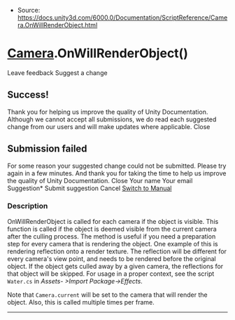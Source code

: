 * Source: https://docs.unity3d.com/6000.0/Documentation/ScriptReference/Camera.OnWillRenderObject.html

#  [Camera](https://docs.unity3d.com/6000.0/Documentation/ScriptReference/Camera.html).OnWillRenderObject()
Leave feedback
Suggest a change
## Success!
Thank you for helping us improve the quality of Unity Documentation. Although we cannot accept all submissions, we do read each suggested change from our users and will make updates where applicable.
Close
## Submission failed
For some reason your suggested change could not be submitted. Please <a>try again</a> in a few minutes. And thank you for taking the time to help us improve the quality of Unity Documentation.
Close
Your name Your email Suggestion* Submit suggestion
Cancel
[Switch to Manual](https://docs.unity3d.com/6000.0/Documentation/Manual/class-Camera.html "Go to Camera Component in the Manual")
### Description
OnWillRenderObject is called for each camera if the object is visible.
This function is called if the object is deemed visible from the current camera after the culling process. The method is useful if you need a preparation step for every camera that is rendering the object. One example of this is rendering reflection onto a render texture. The reflection will be different for every camera's view point, and needs to be rendered before the original object. If the object gets culled away by a given camera, the reflections for that object will be skipped. For usage in a proper context, see the script `Water.cs` in _Assets- >Import Package->Effects_.  
  
Note that `Camera.current` will be set to the camera that will render the object. Also, this is called multiple times per frame.
* * *
